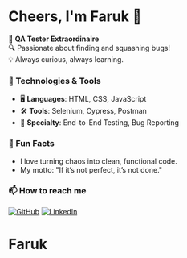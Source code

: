# Cheers, I'm Faruk 👋
🚀 **QA Tester Extraordinaire**  
🔍 Passionate about finding and squashing bugs!  
💡 Always curious, always learning.

### 🔧 Technologies & Tools
- 🖥️ **Languages**: HTML, CSS, JavaScript
- 🛠️ **Tools**: Selenium, Cypress, Postman
- 🐞 **Specialty**: End-to-End Testing, Bug Reporting

### 🌟 Fun Facts
- I love turning chaos into clean, functional code.
- My motto: "If it’s not perfect, it’s not done."

### 📫 How to reach me
[![GitHub](https://img.shields.io/badge/GitHub-Profile-blue)](https://github.com/Faruk-Salic)
[![LinkedIn](https://img.shields.io/badge/LinkedIn-Connect-blue)](https://linkedin.com/in/faruk-salkic)
# Faruk
